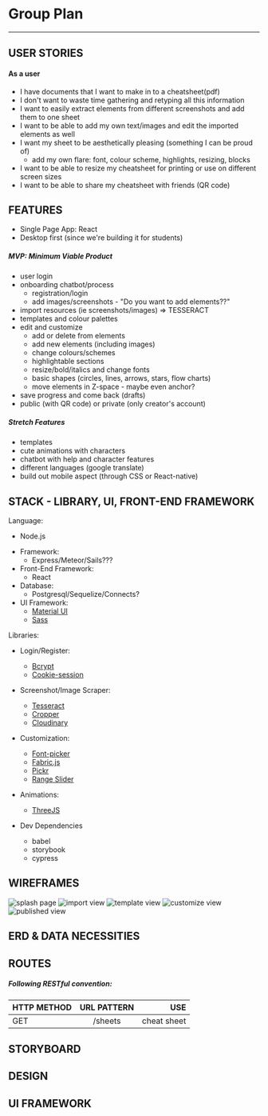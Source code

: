 # Group Plan
---

## USER STORIES
#### As a user 
- I have documents that I want to make in to a cheatsheet(pdf)
- I don't want to waste time gathering and retyping all this information
- I want to easily extract elements from different screenshots and add them to one sheet
- I want to be able to add my own text/images and edit the imported elements as well
- I want my sheet to be aesthetically pleasing (something I can be proud of)
    * add my own flare: font, colour scheme, highlights, resizing, blocks
- I want to be able to resize my cheatsheet for printing or use on different screen sizes
- I want to be able to share my cheatsheet with friends (QR code)


## FEATURES
- Single Page App: React
- Desktop first (since we're building it for students)

##### MVP: Minimum Viable Product
  - user login
  - onboarding chatbot/process
    * registration/login
    * add images/screenshots - "Do you want to add elements??"
  - import resources (ie screenshots/images) => TESSERACT
  - templates and colour palettes
  - edit and customize
    * add or delete from elements
    * add new elements (including images)
    * change colours/schemes
    * highlightable sections
    * resize/bold/italics and change fonts
    * basic shapes (circles, lines, arrows, stars, flow charts)
    * move elements in Z-space - maybe even anchor?
  - save progress and come back (drafts)
  - public (with QR code) or private (only creator's account)

##### Stretch Features
  - templates
  - cute animations with characters
  - chatbot with help and character features
  - different languages (google translate)
  - build out mobile aspect (through CSS or React-native)

## STACK - LIBRARY, UI, FRONT-END FRAMEWORK
Language:
  * Node.js
- Framework:
  * Express/Meteor/Sails???
- Front-End Framework:
  * React
- Database:
  * Postgresql/Sequelize/Connects?
- UI Framework:
  * [Material UI](https://material-ui.com/)
  * [Sass](https://sass-lang.com/)

Libraries:
  - Login/Register:
    * [Bcrypt](https://www.npmjs.com/package/bcrypt)
    * [Cookie-session](https://www.npmjs.com/package/cookie-session)
  - Screenshot/Image Scraper:
    * [Tesseract](https://tesseract.projectnaptha.com/)
    * [Cropper](https://fengyuanchen.github.io/cropperjs/)
    * [Cloudinary](https://cloudinary.com/)
  - Customization:
    * [Font-picker](https://github.com/samuelmeuli/font-picker-react)
    * [Fabric.js](http://fabricjs.com/)
    * [Pickr](https://github.com/Simonwep/pickr)
    * [Range Slider](https://github.com/agrinko/range-slider)
  - Animations:
    * [ThreeJS](https://threejs.org/)

- Dev Dependencies
  * babel
  * storybook
  * cypress

## WIREFRAMES
![splash page](https://github.com/meghein/finals/blob/master/docs/wireframe/1-splash.png)
![import view](https://github.com/meghein/finals/blob/master/docs/wireframe/2-import.png)
![template view](https://github.com/meghein/finals/blob/master/docs/wireframe/3-template.png)
![customize view](https://github.com/meghein/finals/blob/master/docs/wireframe/4-customize.png)
![published view](https://github.com/meghein/finals/blob/master/docs/wireframe/5-published.png)

## ERD & DATA NECESSITIES


## ROUTES
##### Following RESTful convention:
| HTTP METHOD   | URL PATTERN   | USE         |
| ------------- |:-------------:| -----------:|
| GET           | /sheets       | cheat sheet |


## STORYBOARD

## DESIGN

## UI FRAMEWORK